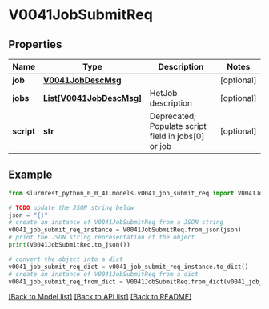 # V0041JobSubmitReq


## Properties

Name | Type | Description | Notes
------------ | ------------- | ------------- | -------------
**job** | [**V0041JobDescMsg**](V0041JobDescMsg.md) |  | [optional] 
**jobs** | [**List[V0041JobDescMsg]**](V0041JobDescMsg.md) | HetJob description | [optional] 
**script** | **str** | Deprecated; Populate script field in jobs[0] or job | [optional] 

## Example

```python
from slurmrest_python_0_0_41.models.v0041_job_submit_req import V0041JobSubmitReq

# TODO update the JSON string below
json = "{}"
# create an instance of V0041JobSubmitReq from a JSON string
v0041_job_submit_req_instance = V0041JobSubmitReq.from_json(json)
# print the JSON string representation of the object
print(V0041JobSubmitReq.to_json())

# convert the object into a dict
v0041_job_submit_req_dict = v0041_job_submit_req_instance.to_dict()
# create an instance of V0041JobSubmitReq from a dict
v0041_job_submit_req_from_dict = V0041JobSubmitReq.from_dict(v0041_job_submit_req_dict)
```
[[Back to Model list]](../README.md#documentation-for-models) [[Back to API list]](../README.md#documentation-for-api-endpoints) [[Back to README]](../README.md)


